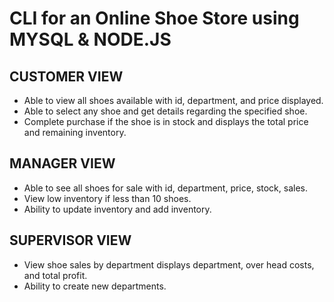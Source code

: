 # CLI for an Online Shoe Store using MYSQL & NODE.JS

## CUSTOMER VIEW
  - Able to view all shoes available with id, department, and price displayed. 
  - Able to select any shoe and get details regarding the specified shoe. 
  - Complete purchase if the shoe is in stock and displays the total price and remaining inventory.
 
## MANAGER VIEW 
  - Able to see all shoes for sale with id, department, price, stock, sales.
  - View low inventory if less than 10 shoes.
  - Ability to update inventory and add inventory.
 
 ## SUPERVISOR VIEW
  - View shoe sales by department displays department, over head costs, and total profit.
  - Ability to create new departments.

